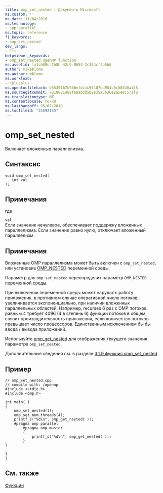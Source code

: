 ```yaml
---
title: omp_set_nested | Документы Microsoft
ms.custom: ''
ms.date: 11/04/2016
ms.technology:
- cpp-parallel
ms.topic: reference
f1_keywords:
- omp_set_nested
dev_langs:
- C++
helpviewer_keywords:
- omp_set_nested OpenMP function
ms.assetid: fa1cb08c-7b8b-42c9-8654-2c33dcffb5b6
author: mikeblome
ms.author: mblome
ms.workload:
- cplusplus
ms.openlocfilehash: b6539167b936efdc4c9f407cd951c9c582b0a138
ms.sourcegitcommit: 7019081488f68abdd5b2935a3b36e2a5e8c571f8
ms.translationtype: MT
ms.contentlocale: ru-RU
ms.lasthandoff: 05/07/2018
ms.locfileid: "33692185"
---
```

# <a name="ompsetnested"></a>omp_set_nested
Включает вложенные параллелизма.  
  
## <a name="syntax"></a>Синтаксис  
  
```  
void omp_set_nested(  
   int val  
);  
```  
  
## <a name="remarks"></a>Примечания  
 где  
  
 `val`  
 Если значение ненулевое, обеспечивает поддержку вложенных параллелизма. Если значение равно нулю, отключает вложенный параллелизм.  
  
## <a name="remarks"></a>Примечания  
 Вложенные OMP параллелизма может быть включен с `omp_set_nested`, или установив [OMP_NESTED](../../../parallel/openmp/reference/omp-nested.md) переменной среды.  
  
 Параметр для `omp_set_nested` переопределит параметр `OMP_NESTED` переменной среды.  
  
 При включении переменной среды может нарушить работу приложения, в противном случае оперативной число потоков, увеличивается экспоненциально, при наличии вложенных параллельных областей.  Например, recurses 6 раз с OMP потоков, равным 4 требует 4096 (4 в степень 6) функции потоков в общем, снизит производительность приложения, если количество потоков превышает число процессоров. Единственным исключением бы бы ввода / вывода приложений.  
  
 Используйте [omp_get_nested](../../../parallel/openmp/reference/omp-get-nested.md) для отображения текущего значения параметра `omp_set_nested`.  
  
 Дополнительные сведения см. в разделе [3.1.9 функция omp_set_nested](../../../parallel/openmp/3-1-9-omp-set-nested-function.md).  
  
## <a name="example"></a>Пример  
  
```  
// omp_set_nested.cpp  
// compile with: /openmp  
#include <stdio.h>  
#include <omp.h>  
  
int main( )   
{  
    omp_set_nested(1);  
    omp_set_num_threads(4);  
    printf_s("%d\n", omp_get_nested( ));  
    #pragma omp parallel  
        #pragma omp master  
        {  
            printf_s("%d\n", omp_get_nested( ));  
        }  
}  
```  
  
```Output  
1  
1  
```  
  
## <a name="see-also"></a>См. также  
 [Функции](../../../parallel/openmp/reference/openmp-functions.md)